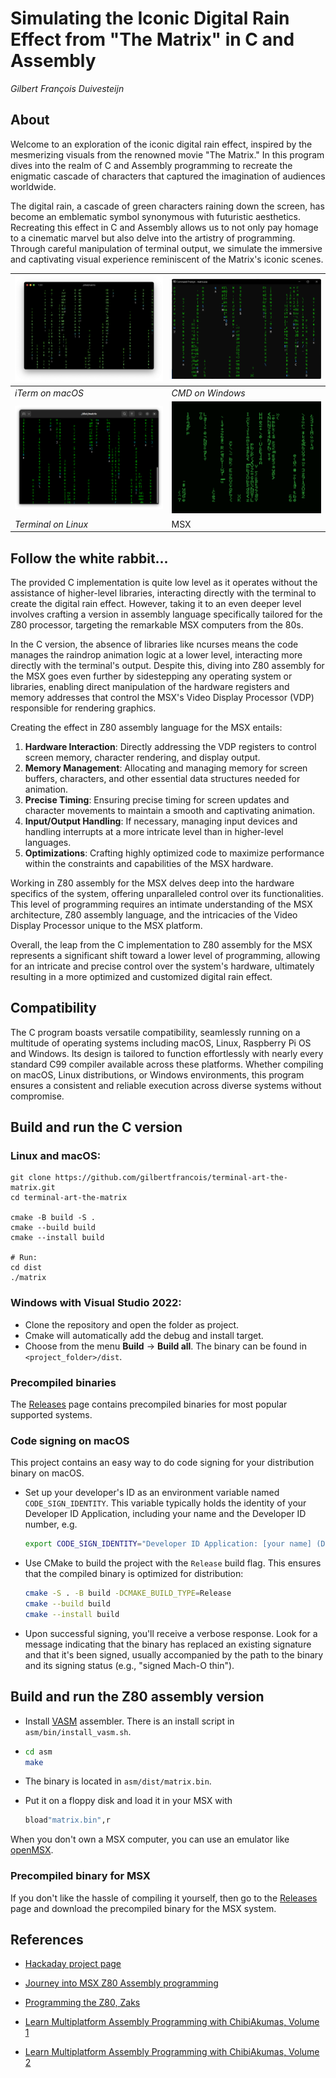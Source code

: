 # Simulating the Iconic Digital Rain Effect from "The Matrix" in C and Assembly

_Gilbert François Duivesteijn_



## About

Welcome to an exploration of the iconic digital rain effect, inspired by the mesmerizing visuals from the renowned movie "The Matrix." In this program dives into the realm of C and Assembly programming to recreate the enigmatic cascade of characters that captured the imagination of audiences worldwide.

The digital rain, a cascade of green characters raining down the screen, has become an emblematic symbol synonymous with futuristic aesthetics. Recreating this effect in C and Assembly allows us to not only pay homage to a cinematic marvel but also delve into the artistry of programming. Through careful manipulation of terminal output, we simulate the immersive and captivating visual experience reminiscent of the Matrix's iconic scenes.

| ![macOS](_assets/screenshots/macos.png)   | ![Windows](_assets/screenshots/windows.png) |
| ----------------------------------------- | ------------------------------------------- |
| *iTerm on macOS*                          | *CMD on Windows*                            |
| ![Linux](_assets/screenshots/linux2x.png) | ![MSX](_assets/screenshots/msx.png)         |
| *Terminal on Linux*                       | MSX                                         |



## Follow the white rabbit...

The provided C implementation is quite low level as it operates without the assistance of higher-level libraries, interacting directly with the terminal to create the digital rain effect. However, taking it to an even deeper level involves crafting a version in assembly language specifically tailored for the Z80 processor, targeting the remarkable MSX computers from the 80s.

In the C version, the absence of libraries like ncurses means the code manages the raindrop animation logic at a lower level, interacting more directly with the terminal's output. Despite this, diving into Z80 assembly for the MSX goes even further by sidestepping any operating system or libraries, enabling direct manipulation of the hardware registers and memory addresses that control the MSX's Video Display Processor (VDP) responsible for rendering graphics.

Creating the effect in Z80 assembly language for the MSX entails:

1. **Hardware Interaction**: Directly addressing the VDP registers to control screen memory, character rendering, and display output.
2. **Memory Management**: Allocating and managing memory for screen buffers, characters, and other essential data structures needed for animation.
3. **Precise Timing**: Ensuring precise timing for screen updates and character movements to maintain a smooth and captivating animation.
4. **Input/Output Handling**: If necessary, managing input devices and handling interrupts at a more intricate level than in higher-level languages.
5. **Optimizations**: Crafting highly optimized code to maximize performance within the constraints and capabilities of the MSX hardware.

Working in Z80 assembly for the MSX delves deep into the hardware specifics of the system, offering unparalleled control over its functionalities. This level of programming requires an intimate understanding of the MSX architecture, Z80 assembly language, and the intricacies of the Video Display Processor unique to the MSX platform.

Overall, the leap from the C implementation to Z80 assembly for the MSX represents a significant shift toward a lower level of programming, allowing for an intricate and precise control over the system's hardware, ultimately resulting in a more optimized and customized digital rain effect.



## Compatibility

The C program boasts versatile compatibility, seamlessly running on a multitude of operating systems including macOS, Linux, Raspberry Pi OS and Windows. Its design is tailored to function effortlessly with nearly every standard C99 compiler available across these platforms. Whether compiling on macOS, Linux distributions, or Windows environments, this program ensures a consistent and reliable execution across diverse systems without compromise.



## Build and run the C version

### Linux and macOS:

```
git clone https://github.com/gilbertfrancois/terminal-art-the-matrix.git
cd terminal-art-the-matrix

cmake -B build -S .
cmake --build build
cmake --install build

# Run:
cd dist
./matrix
```



### Windows with Visual Studio 2022:

- Clone the repository and open the folder as project.
- Cmake will automatically add the debug and install target.
- Choose from the menu **Build** -> **Build all**. The binary can be found in `<project_folder>/dist`.



### Precompiled binaries

The [Releases](https://github.com/gilbertfrancois/terminal-art-the-matrix/releases) page contains precompiled binaries for most popular supported systems.



### Code signing on macOS

This project contains an easy way to do code signing for your distribution binary on macOS. 

- Set up your developer's ID as an environment variable named `CODE_SIGN_IDENTITY`. This variable typically holds the identity of your Developer ID Application, including your name and the Developer ID number, e.g.

  ```sh
  export CODE_SIGN_IDENTITY="Developer ID Application: [your name] (DEV_ID_NUMBER)"
  ```

- Use CMake to build the project with the `Release` build flag. This ensures that the compiled binary is optimized for distribution:

  ```sh
  cmake -S . -B build -DCMAKE_BUILD_TYPE=Release
  cmake --build build
  cmake --install build
  ```

- Upon successful signing, you'll receive a verbose response. Look for a message indicating that the binary has replaced an existing signature and that it's been signed, usually accompanied by the path to the binary and its signing status (e.g., "signed Mach-O thin").



## Build and run the Z80 assembly version

- Install [VASM](http://www.compilers.de/vasm.html) assembler. There is an install script in `asm/bin/install_vasm.sh`.

- ```sh
  cd asm
  make
  ```

- The binary is located in `asm/dist/matrix.bin`.

- Put it on a floppy disk and load it in your MSX with

  ```sh
  bload"matrix.bin",r
  ```

When you don't own a MSX computer, you can use an emulator like [openMSX](https://openmsx.org/).



### Precompiled binary for MSX

If you don't like the hassle of compiling it yourself, then go to the [Releases](https://github.com/gilbertfrancois/terminal-art-the-matrix/releases) page and download the precompiled binary for the MSX system.



## References

- [Hackaday project page](https://hackaday.io/project/193853-the-matrix-digital-rain-effect-in-c-and-asm)
- [Journey into MSX Z80 Assembly programming](https://gilbertfrancois.github.io)

- [Programming the Z80, Zaks](https://www.amazon.com/Programming-Z80-Rodnay-Zaks/dp/0895880695)

- [Learn Multiplatform Assembly Programming with ChibiAkumas, Volume 1](https://www.amazon.com/Learn-Multiplatform-Assembly-Programming-ChibiAkumas/dp/B08W7DWZB3/)

- [Learn Multiplatform Assembly Programming with ChibiAkumas, Volume 2](https://www.amazon.com/Learn-Multiplatform-Assembly-Programming-ChibiAkumas/dp/B09VWHYDKJ/)

  
